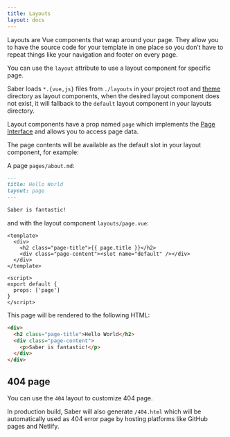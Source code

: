 ```yaml
---
title: Layouts
layout: docs
---
```


Layouts are Vue components that wrap around your page. They allow you to have the source code for your template in one place so you don’t have to repeat things like your navigation and footer on every page.

You can use the `layout` attribute to use a layout component for specific page.

Saber loads `*.{vue,js}` files from `./layouts` in your project root and [theme](./themes.md) directory as layout components, when the desired layout component does not exist, it will fallback to the `default` layout component in your layouts directory.

Layout components have a prop named `page` which implements the [Page Interface](./page-interface.md) and allows you to access page data.

The page contents will be available as the default slot in your layout component, for example:

A page `pages/about.md`:

```markdown
---
title: Hello World
layout: page
---

Saber is fantastic!
```

and with the layout component `layouts/page.vue`:

```vue
<template>
  <div>
    <h2 class="page-title">{{ page.title }}</h2>
    <div class="page-content"><slot name="default" /></div>
  </div>
</template>

<script>
export default {
  props: ['page']
}
</script>
```

This page will be rendered to the following HTML:

```html
<div>
  <h2 class="page-title">Hello World</h2>
  <div class="page-content">
    <p>Saber is fantastic!</p>
  </div>
</div>
```

## 404 page

You can use the `404` layout to customize 404 page.

In production build, Saber will also generate `/404.html` which will be automatically used as 404 error page by hosting platforms like GitHub pages and Netlify.
